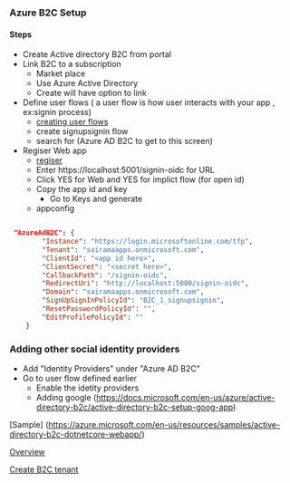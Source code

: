 ### Azure B2C Setup

#### Steps
* Create Active directory B2C from portal
* Link B2C to a subscription
    * Market place
    * Use Azure Active Directory
    * Create will have option to link
* Define user flows ( a user flow is how user interacts with your app , ex:signin process)
    * [creating user flows](https://docs.microsoft.com/en-us/azure/active-directory-b2c/tutorial-create-user-flows)
    * create signupsignin flow
    * search for (Azure AD B2C to get to this screen)
* Regiser Web app
    * [regiser](https://docs.microsoft.com/en-us/azure/active-directory-b2c/tutorial-register-applications#register-a-web-application)
    * Enter https://localhost:5001/signin-oidc for URL 
    * Click YES for Web and YES for implict flow (for open id)
    * Copy the app id and key 
        * Go to Keys and generate
    * appconfig
```json

 "AzureAdB2C": {
        "Instance": "https://login.microsoftonline.com/tfp",
        "Tenant": "sairamaapps.onmicrosoft.com",
        "ClientId": "<app id here>",
        "ClientSecret": "<secret here>",
        "CallbackPath": "/signin-oidc",
        "RedirectUri": "http://localhost:5000/signin-oidc",
        "Domain": "sairamaapps.onmicrosoft.com",
        "SignUpSignInPolicyId": "B2C_1_signupsignin",
        "ResetPasswordPolicyId": "",
        "EditProfilePolicyId": ""
    }
```
### Adding other social identity providers
* Add "Identity Providers" under "Azure AD B2C"
* Go to user flow defined earlier
    * Enable the idetity providers
    * Adding google (https://docs.microsoft.com/en-us/azure/active-directory-b2c/active-directory-b2c-setup-goog-app)

[Sample] (https://azure.microsoft.com/en-us/resources/samples/active-directory-b2c-dotnetcore-webapp/)

[Overview](https://docs.microsoft.com/en-us/azure/active-directory-b2c/active-directory-b2c-overview)

[Create B2C tenant](https://docs.microsoft.com/en-us/azure/active-directory-b2c/tutorial-create-tenant)

